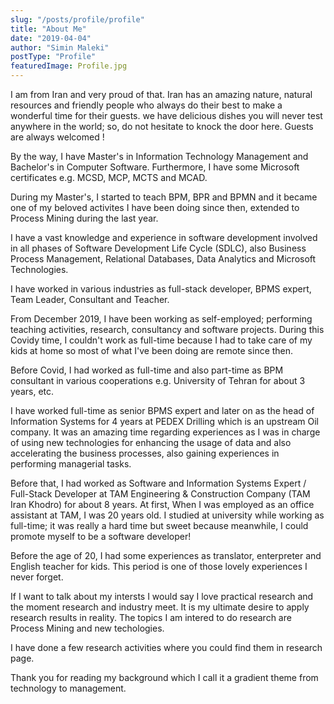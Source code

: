 ```yaml
---
slug: "/posts/profile/profile"
title: "About Me"
date: "2019-04-04"
author: "Simin Maleki"
postType: "Profile"
featuredImage: Profile.jpg
---
```


I am from Iran and very proud of that. Iran has an amazing nature, natural resources and friendly people who always do their best to make a wonderful time for their guests. we have delicious dishes you will never test anywhere in the world; so, do not hesitate to knock the door here. Guests are always welcomed !

By the way, I have Master's in Information Technology Management and Bachelor's in Computer Software. Furthermore, I have some Microsoft certificates e.g. MCSD, MCP, MCTS and MCAD.

During my Master's, I started to teach BPM, BPR and BPMN and it became one of my beloved activites I have been doing since then, extended to Process Mining during the last year.

I have a vast knowledge and experience in software development involved in all phases of Software Development Life Cycle (SDLC), also Business Process Management, Relational Databases, Data Analytics and Microsoft Technologies.

I have worked in various industries as full-stack developer, BPMS expert, Team Leader, Consultant and Teacher.

From December 2019, I have been working as self-employed; performing teaching activities, research, consultancy and software projects. During this Covidy time, I couldn't work as full-time because I had to take care of my kids at home so most of what I've been doing are remote since then.

Before Covid, I had worked as full-time and also part-time as BPM consultant in various cooperations e.g. University of Tehran for about 3 years, etc.

I have worked full-time as senior BPMS expert and later on as the head of Information Systems for 4 years at PEDEX Drilling which is an upstream Oil company. It was an amazing time regarding experiences as I was in charge of using new technologies for enhancing the usage of data and also accelerating the business processes, also gaining experiences in performing managerial tasks.

Before that, I had worked as Software and Information Systems Expert / Full-Stack Developer at TAM Engineering & Construction Company (TAM Iran Khodro) for about 8 years. At first, When I was employed as an office assistant at TAM, I was 20 years old. I studied at university while working as full-time; it was really a hard time but sweet because meanwhile, I could promote myself to be a software developer!

Before the age of 20, I had some experiences as translator, enterpreter and English teacher for kids. This period is one of those lovely experiences I never forget.

If I want to talk about my intersts I would say I love practical research and the moment research and industry meet. It is my ultimate desire to apply research results in reality. The topics I am intered to do research are Process Mining and new techologies.

I have done a few research activities where you could find them in research page.

Thank you for reading my background which I call it a gradient theme from technology to management.
